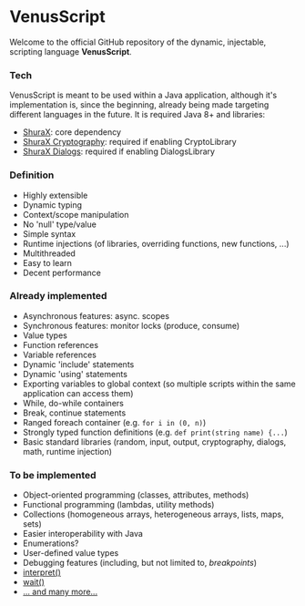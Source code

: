 # VenusScript
Welcome to the official GitHub repository of the dynamic, injectable, scripting language **VenusScript**.

### Tech
VenusScript is meant to be used within a Java application, although it's implementation is, since the beginning, already being made targeting different languages in the future.
It is required Java 8+ and libraries:
- [ShuraX](todo): core dependency
- [ShuraX Cryptography](todo): required if enabling CryptoLibrary
- [ShuraX Dialogs](todo): required if enabling DialogsLibrary

### Definition
- Highly extensible
- Dynamic typing
- Context/scope manipulation
- No 'null' type/value
- Simple syntax
- Runtime injections (of libraries, overriding functions, new functions, ...)
- Multithreaded
- Easy to learn
- Decent performance

### Already implemented
- Asynchronous features: async. scopes
- Synchronous features: monitor locks (produce, consume)
- Value types
- Function references
- Variable references
- Dynamic 'include' statements
- Dynamic 'using' statements
- Exporting variables to global context (so multiple scripts within the same application can access them)
- While, do-while containers
- Break, continue statements
- Ranged foreach container (e.g. ```for i in (0, n)```)
- Strongly typed function definitions (e.g. ```def print(string name) {...```)
- Basic standard libraries (random, input, output, cryptography, dialogs, math, runtime injection)

### To be implemented
- Object-oriented programming (classes, attributes, methods)
- Functional programming (lambdas, utility methods)
- Collections (homogeneous arrays, heterogeneous arrays, lists, maps, sets)
- Easier interoperability with Java
- Enumerations?
- User-defined value types
- Debugging features (including, but not limited to, *breakpoints*)
- [interpret()](https://github.com/BloodShura/VenusScript/issues/17)
- [wait()](https://github.com/BloodShura/VenusScript/issues/5)
- [... and many more...](https://github.com/BloodShura/VenusScript/issues?q=is%3Aissue+is%3Aopen+-label%3Abug)